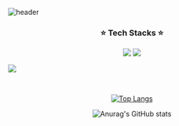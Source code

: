 ![header](https://capsule-render.vercel.app/api?type=venom&height=300&color=gradient&text=Kihyun's%20World!&textBg=false&fontAlignY=50&fontSize=50&descAlignY=50&reversal=false)



<div align=center><h3>⭐️ Tech Stacks ⭐️</h3></div>
<div align=center>
  <img src="https://img.shields.io/badge/javascript-20232a.svg?style=for-the-badge&logo=javascript&logoColor=F7DF1E" />
  <img src="https://img.shields.io/badge/react-20232a.svg?style=for-the-badge&logo=react&logoColor=61DAFB" />
</div>



<a href="https://kihyunkim001.notion.site/763d56f2f8824662bd6ec3a8d51a6c8a" target="_blank"><img src="http://www.w3.org/2000/svg?style=뱃지모양&logo=로고&logoColor=로고색상"/></a>

<br/>
<div align=center>

[![Top Langs](https://github-readme-stats.vercel.app/api/top-langs/?username=Dustyspac&layout=compact&theme=dracula)](https://github.com/Dustyspac/github-readme-stats)



![Anurag's GitHub stats](https://github-readme-stats.vercel.app/api?username=Dustyspac&show_icons=true&theme=dracula)
</div> 
